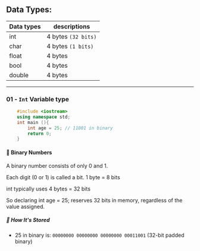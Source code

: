 ## Data Types:

| Data types | descriptions        |
| ---------- | ------------------- |
| int        | 4 bytes `(32 bits)` |
| char       | 4 bytes `(1 bits)`  |
| float      | 4 bytes             |
| bool       | 4 bytes             |
| double     | 4 bytes             |

---

### 01 - `Int` Variable type

```cpp
    #include <iostream>
    using namespace std;
    int main (){
        int age = 25; // 11001 in binary
        return 0;
    }
```

#### 🔢 Binary Numbers

A binary number consists of only 0 and 1.

Each digit (0 or 1) is called a bit.
1 byte = 8 bits

int typically uses 4 bytes = 32 bits

So declaring int age = 25; reserves 32 bits in memory, regardless of the value assigned.

##### 🧮 How It's Stored

- 25 in binary is: `00000000 00000000 00000000 00011001`
  (32-bit padded binary)
